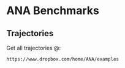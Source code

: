 # ANA Benchmarks

## Trajectories

Get all trajectories @:
```
https://www.dropbox.com/home/ANA/examples
```
